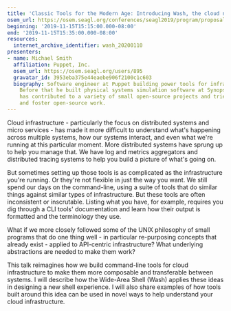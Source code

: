 ```yaml
---
title: 'Classic Tools for the Modern Age: Introducing Wash, the cloud native shell'
osem_url: https://osem.seagl.org/conferences/seagl2019/program/proposals/605
beginning: '2019-11-15T15:15:00.000-08:00'
end: '2019-11-15T15:35:00.000-08:00'
resources:
  internet_archive_identifier: wash_20200110
presenters:
- name: Michael Smith
  affiliation: Puppet, Inc.
  osem_url: https://osem.seagl.org/users/895
  gravatar_id: 3953eba375e44eaebe906f2100c1c603
  biography: Software engineer at Puppet building power tools for infrastructure engineers.
    Before that he built physical systems simulation software at Synopsys. Michael
    has contributed to a variety of small open-source projects and tries to support
    and foster open-source work.
---
```


Cloud infrastructure - particularly the focus on distributed systems and micro services - has made it more difficult to understand what's happening across multiple systems, how our systems interact, and even what we're running at this particular moment. More distributed systems have sprung up to help you manage that. We have log and metrics aggregators and distributed tracing systems to help you build a picture of what's going on.

But sometimes setting up those tools is as complicated as the infrastructure you're running. Or they're not flexible in just the way you want. We still spend our days on the command-line, using a suite of tools that do similar things against similar types of infrastructure. But these tools are often inconsistent or inscrutable. Listing what you have, for example, requires you dig through a CLI tools' documentation and learn how their output is formatted and the terminology they use.

What if we more closely followed some of the UNIX philosophy of small programs that do one thing well - in particular re-purposing concepts that already exist - applied to API-centric infrastructure? What underlying abstractions are needed to make them work?

This talk reimagines how we build command-line tools for cloud infrastructure to make them more composable and transferable between systems. I will describe how the Wide-Area Shell (Wash) applies these ideas in designing a new shell experience. I will also share examples of how tools built around this idea can be used in novel ways to help understand your cloud infrastructure.
